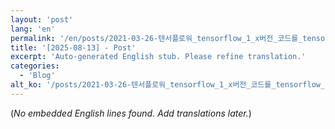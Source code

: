 ```yaml
---
layout: 'post'
lang: 'en'
permalink: '/en/posts/2021-03-26-텐서플로워_tensorflow_1_x버전_코드를_tensorflow_2_x버전으로_사용/'
title: '[2025-08-13] - Post'
excerpt: 'Auto-generated English stub. Please refine translation.'
categories:
  - 'Blog'
alt_ko: '/posts/2021-03-26-텐서플로워_tensorflow_1_x버전_코드를_tensorflow_2_x버전으로_사용/'
---
```


(*No embedded English lines found. Add translations later.*)
